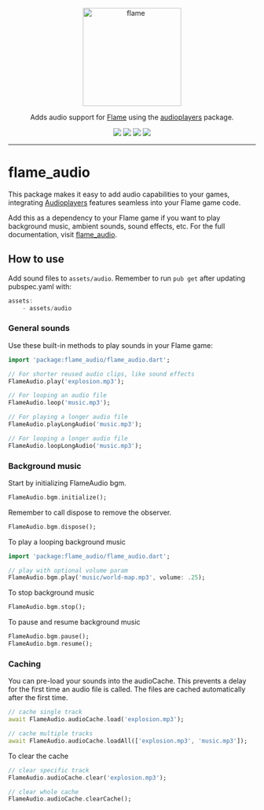 <!-- markdownlint-disable MD013 -->
<p align="center">
  <a href="https://flame-engine.org">
    <img alt="flame" width="200px" src="https://user-images.githubusercontent.com/6718144/101553774-3bc7b000-39ad-11eb-8a6a-de2daa31bd64.png">
  </a>
</p>

<p align="center">
Adds audio support for <a href="https://github.com/flame-engine/flame">Flame</a> using the <a href="https://github.com/luanpotter/audioplayers">audioplayers</a> package.
</p>

<p align="center">
  <a title="Pub" href="https://pub.dev/packages/flame_audio" ><img src="https://img.shields.io/pub/v/flame_audio.svg?style=popout" /></a>
  <a title="Test" href="https://github.com/flame-engine/flame/actions?query=workflow%3Acicd+branch%3Amain"><img src="https://github.com/flame-engine/flame/workflows/cicd/badge.svg?branch=main&event=push"/></a>
  <a title="Discord" href="https://discord.gg/pxrBmy4"><img src="https://img.shields.io/discord/509714518008528896.svg"/></a>
  <a title="Melos" href="https://github.com/invertase/melos"><img src="https://img.shields.io/badge/maintained%20with-melos-f700ff.svg"/></a>
</p>

---
<!-- markdownlint-enable MD013 -->

<!-- markdownlint-disable-next-line MD002 -->
# flame_audio

This package makes it easy to add audio capabilities to your games, integrating
[Audioplayers](https://github.com/bluefireteam/audioplayers) features seamless into your Flame game
code.

Add this as a dependency to your Flame game if you want to play background music,
ambient sounds, sound effects, etc. For the full documentation, visit [flame_audio](https://docs.flame-engine.org/latest/bridge_packages/flame_audio/flame_audio.html).


## How to use

Add sound files to `assets/audio`. Remember to run `pub get` after updating pubspec.yaml with:

```dart
assets:
    - assets/audio
```


### General sounds

Use these built-in methods to play sounds in your Flame game:

```dart
import 'package:flame_audio/flame_audio.dart';

// For shorter reused audio clips, like sound effects
FlameAudio.play('explosion.mp3');

// For looping an audio file
FlameAudio.loop('music.mp3');

// For playing a longer audio file
FlameAudio.playLongAudio('music.mp3');

// For looping a longer audio file
FlameAudio.loopLongAudio('music.mp3');
```


### Background music

Start by initializing FlameAudio bgm.

```dart
FlameAudio.bgm.initialize();
```

Remember to call dispose to remove the observer.

```dart
FlameAudio.bgm.dispose();
```

To play a looping background music

```dart
import 'package:flame_audio/flame_audio.dart';

// play with optional volume param
FlameAudio.bgm.play('music/world-map.mp3', volume: .25);
```

To stop background music

```dart
FlameAudio.bgm.stop();
```

To pause and resume background music

```dart
FlameAudio.bgm.pause();
FlameAudio.bgm.resume();
```


### Caching

You can pre-load your sounds into the audioCache.
This prevents a delay for the first time an audio file is called.
The files are cached automatically after the first time.

```dart
// cache single track
await FlameAudio.audioCache.load('explosion.mp3');

// cache multiple tracks
await FlameAudio.audioCache.loadAll(['explosion.mp3', 'music.mp3']);
```

To clear the cache

```dart
// clear specific track
FlameAudio.audioCache.clear('explosion.mp3');

// clear whole cache
FlameAudio.audioCache.clearCache();
```
